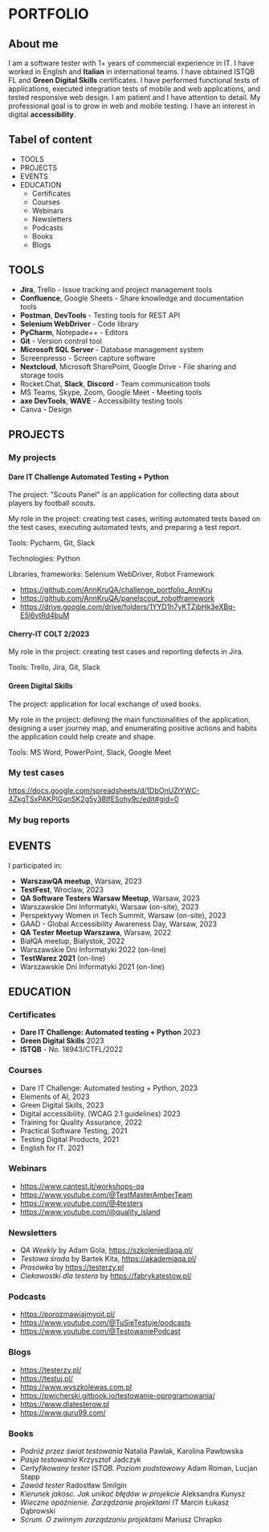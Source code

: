 # PORTFOLIO

## About me

I am a software tester with 1+ years of commercial experience in IT. I have worked in English and **Italian** in international teams. I have obtained ISTQB FL and **Green Digital Skills** certificates. I have performed functional tests of applications, executed integration tests of mobile and web applications, and tested responsive web design. I am patient and I have attention to detail. My professional goal is to grow in web and mobile testing. I have an interest in digital **accessibility**.

## Tabel of content

* TOOLS
* PROJECTS
* EVENTS
* EDUCATION
  * Certificates
  * Courses
  * Webinars
  * Newsletters
  * Podcasts
  * Books
  * Blogs

## TOOLS

* **Jira**, Trello - Issue tracking and project management tools
* **Confluence**, Google Sheets - Share knowledge and documentation tools
* **Postman**, **DevTools** - Testing tools for REST API
* **Selenium WebDriver** - Code library
* **PyCharm**, Notepade++ - Editors
* **Git** - Version control tool
* **Microsoft SQL Server** - Database management system
* Screenpresso - Screen capture software
* **Nextcloud**, Microsoft SharePoint, Google Drive - File sharing and storage tools
* Rocket.Chat, **Slack**, **Discord** - Team communication tools
* MS Teams, Skype, Zoom, Google Meet - Meeting tools
* **axe DevTools**, **WAVE** - Accessibility testing tools
* Canva - Design


## PROJECTS

### My projects

#### Dare IT Challenge Automated Testing + Python

The project: "Scouts Panel" is an application for collecting data about players by football scouts.

My role in the project: creating test cases, writing automated tests based on the test cases, executing automated tests, and preparing a test report.

Tools: Pycharm, Git, Slack

Technologies: Python

Libraries, frameworks: Selenium WebDriver, Robot Framework

  * https://github.com/AnnKruQA/challenge_portfolio_AnnKru
  * https://github.com/AnnKruQA/panelscout_robotframework
  * https://drive.google.com/drive/folders/1YYD1h7yKTZjbHk3eXBq-E5l6vtRd4buM
 
#### Cherry-IT COLT 2/2023

My role in the project: creating test cases and reporting defects in Jira.

Tools: Trello, Jira, Git, Slack
 
#### Green Digital Skills

The project: application for local exchange of used books.

My role in the project: defining the main functionalities of the application, designing a user journey map, and enumerating positive actions and habits the application could help create and shape.

Tools: MS Word, PowerPoint, Slack, Google Meet

### My test cases

https://docs.google.com/spreadsheets/d/1DbOnUZiYWC-4ZkgTSxPAKPlGqnSK2g5y3BlfESohy9c/edit#gid=0

### My bug reports


## EVENTS

I participated in:
* **WarszawQA meetup**, Warsaw, 2023
* **TestFest**, Wroclaw, 2023
* **QA Software Testers Warsaw Meetup**, Warsaw, 2023
* Warszawskie Dni Informatyki, Warsaw (on-site), 2023
* Perspektywy Women in Tech Summit, Warsaw (on-site), 2023
* GAAD - Global Accessibility Awareness Day, Warsaw, 2023
* **QA Tester Meetup Warszawa**, Warsaw, 2022
* BiałQA meetup, Bialystok, 2022
* Warszawskie Dni Informatyki 2022 (on-line)
* **TestWarez 2021** (on-line)
* Warszawskie Dni Informatyki 2021 (on-line)

## EDUCATION

### Certificates

* **Dare IT Challenge: Automated testing + Python** 2023
* **Green Digital Skills** 2023
* **ISTQB** - No. 18943/CTFL/2022

### Courses

* Dare IT Challenge: Automated testing + Python, 2023
* Elements of AI, 2023
* Green Digital Skills, 2023
* Digital accessibility. (WCAG 2.1 guidelines) 2023
* Training for Quality Assurance, 2022
* Practical Software Testing, 2021
* Testing Digital Products, 2021
* English for IT. 2021

### Webinars

* https://www.cantest.it/workshops-qa
* https://www.youtube.com/@TestMasterAmberTeam
* https://www.youtube.com/@4testers
* https://www.youtube.com/@quality_island

### Newsletters

* *QA Weekly* by Adam Gola, https://szkoleniedlaqa.pl/
* *Testowa środa* by Bartek Kita, https://akademiaqa.pl/
* *Prasówka* by https://testerzy.pl
* *Ciekawostki dla testera* by https://fabrykatestow.pl/

### Podcasts

* https://porozmawiajmyoit.pl/
* https://www.youtube.com/@TuSieTestuje/podcasts
* https://www.youtube.com/@TestowaniePodcast

### Blogs

* https://testerzy.pl/
* https://testuj.pl/
* https://www.wyszkolewas.com.pl
* https://pwicherski.gitbook.io/testowanie-oprogramowania/
* https://www.dlatesterow.pl
* https://www.guru99.com/

### Books

* *Podróż przez świat testowania* Natalia Pawlak, Karolina Pawłowska
* *Pasja testowania* Krzysztof Jadczyk
* *Certyfikowany tester ISTQB. Poziom podstawowy* Adam Roman, Lucjan Stapp
* *Zawód tester* Radostław Smilgin
* *Kierunek jakosc. Jak unikać błędów w projekcie* Aleksandra Kunysz
* *Wieczne opóźnienie. Zarządzanie projektami IT* Marcin Łukasz Dąbrowski
* *Scrum. O zwinnym zarządzaniu projektami* Mariusz Chrapko
 
